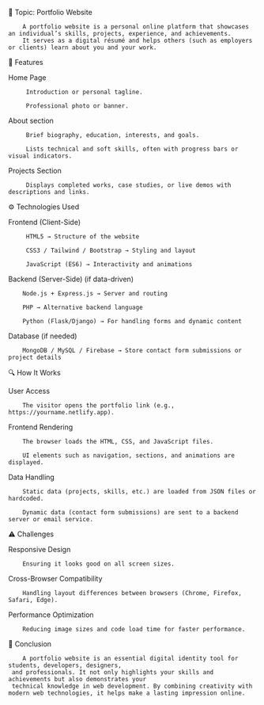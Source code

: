 🧠 Topic: Portfolio Website

        A portfolio website is a personal online platform that showcases an individual’s skills, projects, experience, and achievements. 
        It serves as a digital résumé and helps others (such as employers or clients) learn about you and your work.

🌟 Features

  Home Page

         Introduction or personal tagline.

         Professional photo or banner.

  About section

         Brief biography, education, interests, and goals.

         Lists technical and soft skills, often with progress bars or visual indicators.

Projects Section

         Displays completed works, case studies, or live demos with descriptions and links.

⚙️ Technologies Used

Frontend (Client-Side)

         HTML5 → Structure of the website

         CSS3 / Tailwind / Bootstrap → Styling and layout

         JavaScript (ES6) → Interactivity and animations

Backend (Server-Side) (if data-driven)

        Node.js + Express.js → Server and routing

        PHP → Alternative backend language

        Python (Flask/Django) → For handling forms and dynamic content

Database (if needed)

        MongoDB / MySQL / Firebase → Store contact form submissions or project details


🔍 How It Works

  User Access

        The visitor opens the portfolio link (e.g., https://yourname.netlify.app).

Frontend Rendering

        The browser loads the HTML, CSS, and JavaScript files.

        UI elements such as navigation, sections, and animations are displayed.

Data Handling

        Static data (projects, skills, etc.) are loaded from JSON files or hardcoded.

        Dynamic data (contact form submissions) are sent to a backend server or email service.


⚠️ Challenges

Responsive Design

        Ensuring it looks good on all screen sizes.

Cross-Browser Compatibility

        Handling layout differences between browsers (Chrome, Firefox, Safari, Edge).

Performance Optimization

        Reducing image sizes and code load time for faster performance.

🧩 Conclusion

        A portfolio website is an essential digital identity tool for students, developers, designers, 
     and professionals. It not only highlights your skills and achievements but also demonstrates your
     technical knowledge in web development. By combining creativity with modern web technologies, it helps make a lasting impression online.
